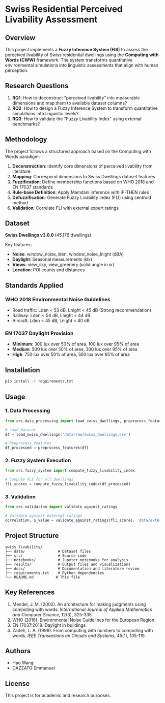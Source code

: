 # Swiss Residential Perceived Livability Assessment

## Overview

This project implements a **Fuzzy Inference System (FIS)** to assess the perceived livability of Swiss residential dwellings using the **Computing with Words (CWW)** framework. The system transforms quantitative environmental simulations into linguistic assessments that align with human perception.

## Research Questions

1. **RQ1**: How to deconstruct "perceived livability" into measurable dimensions and map them to available dataset columns?
2. **RQ2**: How to design a Fuzzy Inference System to transform quantitative simulations into linguistic levels?
3. **RQ3**: How to validate the "Fuzzy Livability Index" using external benchmarks?

## Methodology

The project follows a structured approach based on the Computing with Words paradigm:

1. **Deconstruction**: Identify core dimensions of perceived livability from literature
2. **Mapping**: Correspond dimensions to Swiss Dwellings dataset features
3. **Fuzzification**: Define membership functions based on WHO 2018 and EN 17037 standards
4. **Rule-base Definition**: Apply Mamdani inference with IF-THEN rules
5. **Defuzzification**: Generate Fuzzy Livability Index (FLI) using centroid method
6. **Validation**: Correlate FLI with external expert ratings

## Dataset

**Swiss Dwellings v3.0.0** (45,176 dwellings)

Key features:
- **Noise**: window_noise_lden, window_noise_lnight (dBA)
- **Daylight**: Seasonal measurements (klx)
- **Views**: view_sky, view_greenery (solid angle in sr)
- **Location**: POI counts and distances

## Standards Applied

### WHO 2018 Environmental Noise Guidelines
- Road traffic: Lden < 53 dB, Lnight < 45 dB (Strong recommendation)
- Railway: Lden < 54 dB, Lnight < 44 dB
- Aircraft: Lden < 45 dB, Lnight < 40 dB

### EN 17037 Daylight Provision
- **Minimum**: 300 lux over 50% of area, 100 lux over 95% of area
- **Medium**: 500 lux over 50% of area, 300 lux over 95% of area
- **High**: 750 lux over 50% of area, 500 lux over 95% of area

## Installation

```bash
pip install -r requirements.txt
```

## Usage

### 1. Data Processing
```python
from src.data_processing import load_swiss_dwellings, preprocess_features

# Load dataset
df = load_swiss_dwellings('data/raw/swiss_dwellings.csv')

# Preprocess features
df_processed = preprocess_features(df)
```

### 2. Fuzzy System Execution
```python
from src.fuzzy_system import compute_fuzzy_livability_index

# Compute FLI for all dwellings
fli_scores = compute_fuzzy_livability_index(df_processed)
```

### 3. Validation
```python
from src.validation import validate_against_ratings

# Validate against external ratings
correlation, p_value = validate_against_ratings(fli_scores, 'data/external/location_ratings.csv')
```

## Project Structure

```
swiss_livability/
├── data/               # Dataset files
├── src/                # Source code
├── notebooks/          # Jupyter notebooks for analysis
├── results/            # Output files and visualizations
├── docs/               # Documentation and literature review
├── requirements.txt    # Python dependencies
└── README.md          # This file
```

## Key References

1. Mendel, J. M. (2002). An architecture for making judgments using computing with words. *International Journal of Applied Mathematics and Computer Science*, 12(3), 325-335.
2. WHO (2018). Environmental Noise Guidelines for the European Region.
3. EN 17037:2018. Daylight in buildings.
4. Zadeh, L. A. (1999). From computing with numbers to computing with words. *IEEE Transactions on Circuits and Systems*, 45(1), 105-119.

## Authors

- Hao Wang
- CAZZATO Emmanuel

## License

This project is for academic and research purposes.

